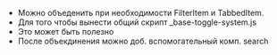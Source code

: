 - Можно объеденить при необходимости FilterItem и TabbedItem.
- Для того чтобы вынести общий скрипт _base-toggle-system.js 
- Это может быть полезно 
- После объекдинения можно доб. вспомогательный комп. search 